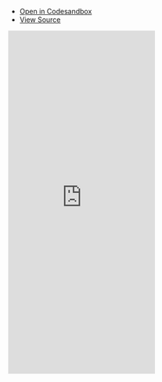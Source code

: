 - [Open in Codesandbox](https://codesandbox.io/s/github/DamianOsipiuk/vue-query/tree/main/examples/base)
- [View Source](https://github.com/DamianOsipiuk/vue-query/tree/main/examples/base)

<iframe src="https://codesandbox.io/embed/github/DamianOsipiuk/vue-query/tree/main/examples/base?hidenavigation=1&view=preview&codemirror=1"
  style="height:700px; border:0; overflow:hidden;"
  sandbox="allow-forms allow-modals allow-popups allow-presentation allow-same-origin allow-scripts"
></iframe>
